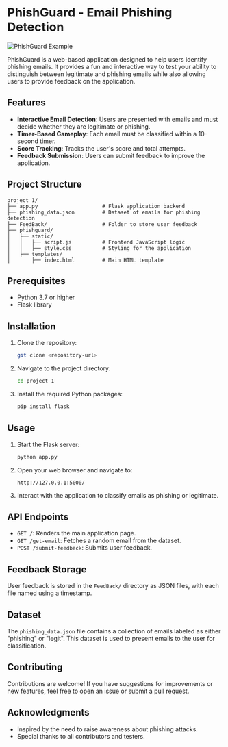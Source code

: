 # PhishGuard - Email Phishing Detection

![PhishGuard Example](https://imgur.com/12pCm4r.png)


PhishGuard is a web-based application designed to help users identify phishing emails. It provides a fun and interactive way to test your ability to distinguish between legitimate and phishing emails while also allowing users to provide feedback on the application.

## Features

- **Interactive Email Detection**: Users are presented with emails and must decide whether they are legitimate or phishing.
- **Timer-Based Gameplay**: Each email must be classified within a 10-second timer.
- **Score Tracking**: Tracks the user's score and total attempts.
- **Feedback Submission**: Users can submit feedback to improve the application.

## Project Structure

```
project 1/
├── app.py                     # Flask application backend
├── phishing_data.json         # Dataset of emails for phishing detection
├── FeedBack/                  # Folder to store user feedback
├── phishguard/
│   ├── static/
│   │   ├── script.js          # Frontend JavaScript logic
│   │   ├── style.css          # Styling for the application
│   ├── templates/
│       ├── index.html         # Main HTML template
```

## Prerequisites

- Python 3.7 or higher
- Flask library

## Installation

1. Clone the repository:
   ```bash
   git clone <repository-url>
   ```

2. Navigate to the project directory:
   ```bash
   cd project 1
   ```

3. Install the required Python packages:
   ```bash
   pip install flask
   ```

## Usage

1. Start the Flask server:
   ```bash
   python app.py
   ```

2. Open your web browser and navigate to:
   ```
   http://127.0.0.1:5000/
   ```

3. Interact with the application to classify emails as phishing or legitimate.

## API Endpoints

- `GET /`: Renders the main application page.
- `GET /get-email`: Fetches a random email from the dataset.
- `POST /submit-feedback`: Submits user feedback.

## Feedback Storage

User feedback is stored in the `FeedBack/` directory as JSON files, with each file named using a timestamp.

## Dataset

The `phishing_data.json` file contains a collection of emails labeled as either "phishing" or "legit". This dataset is used to present emails to the user for classification.

## Contributing

Contributions are welcome! If you have suggestions for improvements or new features, feel free to open an issue or submit a pull request.

## Acknowledgments

- Inspired by the need to raise awareness about phishing attacks.
- Special thanks to all contributors and testers.
